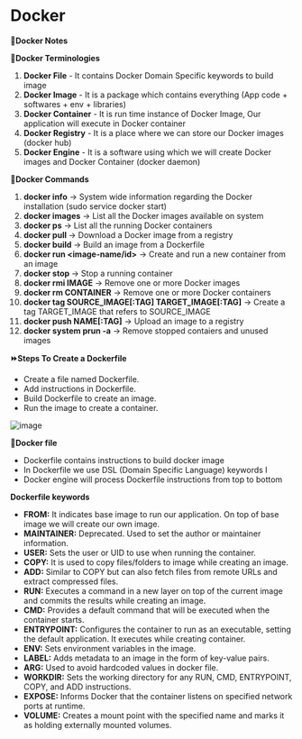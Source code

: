 # Docker
**:memo:Docker Notes**

**:page_facing_up:Docker Terminologies**

1) **Docker File** - It contains Docker Domain Specific keywords to build image
2) **Docker Image** - It is a package which contains everything (App code + softwares + env + libraries)
3) **Docker Container** - It is run time instance of Docker Image, Our application will execute in Docker container
4) **Docker Registry** - It is a place where we can store our Docker images (docker hub)
5) **Docker Engine** - It is a software using which we will create Docker images and Docker Container (docker daemon)


**:rocket:Docker Commands**

1) **docker info** -> System wide information regarding the Docker installation (sudo service docker start)
2) **docker images** -> List all the Docker images available on system
3) **docker ps** -> List all the running Docker containers
4) **docker pull <image-name>** -> Download a Docker image from a registry
5) **docker build <PATH>** -> Build an image from a Dockerfile
6) **docker run <image-name/id>** -> Create and run a new container from an image
7) **docker stop <contaier-name>** -> Stop a running container
8) **docker rmi IMAGE** -> Remove one or more Docker images
9) **docker rm CONTAINER** -> Remove one or more Docker containers
10) **docker tag SOURCE_IMAGE[:TAG] TARGET_IMAGE[:TAG]** -> Create a tag TARGET_IMAGE that refers to SOURCE_IMAGE
11) **docker push NAME[:TAG]** -> Upload an image to a registry
12) **docker system prun -a** -> Remove stopped contaiers and unused images  

**:fast_forward:Steps To Create a Dockerfile**
- Create a file named Dockerfile.
- Add instructions in Dockerfile.
- Build Dockerfile to create an image.
- Run the image to create a container.

![image](https://github.com/JayPansuriya/docker/assets/68367978/c12f8f80-8fad-4dc7-adbe-d6dc0b3461da)

**:page_facing_up:Docker file**

- Dockerfile contains instructions to build docker image
- In Dockerfile we use DSL (Domain Specific Language) keywords I
- Docker engine will process Dockerfile instructions from top to bottom

**Dockerfile keywords**
- **FROM:** It indicates base image to run our application. On top of base image we will create our own image.
- **MAINTAINER:** Deprecated. Used to set the author or maintainer information.
- **USER:** Sets the user or UID to use when running the container.
- **COPY:** It is used to copy files/folders to image while creating an image.
- **ADD:** Similar to COPY but can also fetch files from remote URLs and extract compressed files.
- **RUN:** Executes a command in a new layer on top of the current image and commits the results while creating an image.
- **CMD:** Provides a default command that will be executed when the container starts.
- **ENTRYPOINT:** Configures the container to run as an executable, setting the default application. It executes while creating container.
- **ENV:** Sets environment variables in the image.
- **LABEL:** Adds metadata to an image in the form of key-value pairs.
- **ARG:** Used to avoid hardcoded values in docker file.
- **WORKDIR:** Sets the working directory for any RUN, CMD, ENTRYPOINT, COPY, and ADD instructions.
- **EXPOSE:** Informs Docker that the container listens on specified network ports at runtime.
- **VOLUME:** Creates a mount point with the specified name and marks it as holding externally mounted volumes.


